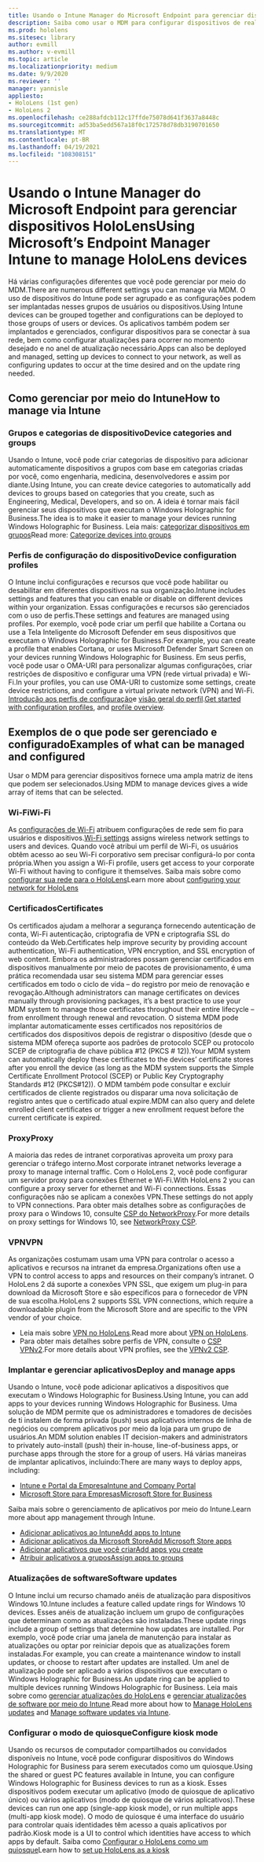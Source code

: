 ```yaml
---
title: Usando o Intune Manager do Microsoft Endpoint para gerenciar dispositivos HoloLens
description: Saiba como usar o MDM para configurar dispositivos de realidade misturada de CSP, política e gerenciamento em escala usando o Intune.
ms.prod: hololens
ms.sitesec: library
author: evmill
ms.author: v-evmill
ms.topic: article
ms.localizationpriority: medium
ms.date: 9/9/2020
ms.reviewer: ''
manager: yannisle
appliesto:
- HoloLens (1st gen)
- HoloLens 2
ms.openlocfilehash: ce288afdcb112c17ffde75078d641f3637a8448c
ms.sourcegitcommit: ad53ba5edd567a18f0c172578d78db3190701650
ms.translationtype: MT
ms.contentlocale: pt-BR
ms.lasthandoff: 04/19/2021
ms.locfileid: "108308151"
---
```

# <a name="using-microsofts-endpoint-manager-intune-to-manage-hololens-devices"></a><span data-ttu-id="7e83d-103">Usando o Intune Manager do Microsoft Endpoint para gerenciar dispositivos HoloLens</span><span class="sxs-lookup"><span data-stu-id="7e83d-103">Using Microsoft’s Endpoint Manager Intune to manage HoloLens devices</span></span>

<span data-ttu-id="7e83d-104">Há várias configurações diferentes que você pode gerenciar por meio do MDM.</span><span class="sxs-lookup"><span data-stu-id="7e83d-104">There are numerous different settings you can manage via MDM.</span></span> <span data-ttu-id="7e83d-105">O uso de dispositivos do Intune pode ser agrupado e as configurações podem ser implantadas nesses grupos de usuários ou dispositivos.</span><span class="sxs-lookup"><span data-stu-id="7e83d-105">Using Intune devices can be grouped together and configurations can be deployed to those groups of users or devices.</span></span> <span data-ttu-id="7e83d-106">Os aplicativos também podem ser implantados e gerenciados, configurar dispositivos para se conectar à sua rede, bem como configurar atualizações para ocorrer no momento desejado e no anel de atualização necessário.</span><span class="sxs-lookup"><span data-stu-id="7e83d-106">Apps can also be deployed and managed, setting up devices to connect to your network, as well as configuring updates to occur at the time desired and on the update ring needed.</span></span> 

## <a name="how-to-manage-via-intune"></a><span data-ttu-id="7e83d-107">Como gerenciar por meio do Intune</span><span class="sxs-lookup"><span data-stu-id="7e83d-107">How to manage via Intune</span></span>

### <a name="device-categories-and-groups"></a><span data-ttu-id="7e83d-108">Grupos e categorias de dispositivo</span><span class="sxs-lookup"><span data-stu-id="7e83d-108">Device categories and groups</span></span>
<span data-ttu-id="7e83d-109">Usando o Intune, você pode criar categorias de dispositivo para adicionar automaticamente dispositivos a grupos com base em categorias criadas por você, como engenharia, medicina, desenvolvedores e assim por diante.</span><span class="sxs-lookup"><span data-stu-id="7e83d-109">Using Intune, you can create device categories to automatically add devices to groups based on categories that you create, such as Engineering, Medical, Developers, and so on.</span></span> <span data-ttu-id="7e83d-110">A ideia é tornar mais fácil gerenciar seus dispositivos que executam o Windows Holographic for Business.</span><span class="sxs-lookup"><span data-stu-id="7e83d-110">The idea is to make it easier to manage your devices running Windows Holographic for Business.</span></span>
<span data-ttu-id="7e83d-111">Leia mais: [categorizar dispositivos em grupos](https://docs.microsoft.com/mem/intune/enrollment/device-group-mapping)</span><span class="sxs-lookup"><span data-stu-id="7e83d-111">Read more: [Categorize devices into groups](https://docs.microsoft.com/mem/intune/enrollment/device-group-mapping)</span></span>

### <a name="device-configuration-profiles"></a><span data-ttu-id="7e83d-112">Perfis de configuração do dispositivo</span><span class="sxs-lookup"><span data-stu-id="7e83d-112">Device configuration profiles</span></span>
<span data-ttu-id="7e83d-113">O Intune inclui configurações e recursos que você pode habilitar ou desabilitar em diferentes dispositivos na sua organização.</span><span class="sxs-lookup"><span data-stu-id="7e83d-113">Intune includes settings and features that you can enable or disable on different devices within your organization.</span></span> <span data-ttu-id="7e83d-114">Essas configurações e recursos são gerenciados com o uso de perfis.</span><span class="sxs-lookup"><span data-stu-id="7e83d-114">These settings and features are managed using profiles.</span></span> <span data-ttu-id="7e83d-115">Por exemplo, você pode criar um perfil que habilite a Cortana ou use a Tela Inteligente do Microsoft Defender em seus dispositivos que executam o Windows Holographic for Business.</span><span class="sxs-lookup"><span data-stu-id="7e83d-115">For example, you can create a profile that enables Cortana, or uses Microsoft Defender Smart Screen on your devices running Windows Holographic for Business.</span></span>
<span data-ttu-id="7e83d-116">Em seus perfis, você pode usar o OMA-URI para personalizar algumas configurações, criar restrições de dispositivo e configurar uma VPN (rede virtual privada) e Wi-Fi.</span><span class="sxs-lookup"><span data-stu-id="7e83d-116">In your profiles, you can use OMA-URI to customize some settings, create device restrictions, and configure a virtual private network (VPN) and Wi-Fi.</span></span>
<span data-ttu-id="7e83d-117">[Introdução aos perfis de configuração](https://docs.microsoft.com/mem/intune/configuration/device-profiles)e [visão geral do perfil](https://docs.microsoft.com/mem/intune/configuration/device-profile-create).</span><span class="sxs-lookup"><span data-stu-id="7e83d-117">[Get started with configuration profiles](https://docs.microsoft.com/mem/intune/configuration/device-profiles), and [profile overview](https://docs.microsoft.com/mem/intune/configuration/device-profile-create).</span></span>

## <a name="examples-of-what-can-be-managed-and-configured"></a><span data-ttu-id="7e83d-118">Exemplos de o que pode ser gerenciado e configurado</span><span class="sxs-lookup"><span data-stu-id="7e83d-118">Examples of what can be managed and configured</span></span>

<span data-ttu-id="7e83d-119">Usar o MDM para gerenciar dispositivos fornece uma ampla matriz de itens que podem ser selecionados.</span><span class="sxs-lookup"><span data-stu-id="7e83d-119">Using MDM to manage devices gives a wide array of items that can be selected.</span></span> 

### <a name="wi-fi"></a><span data-ttu-id="7e83d-120">Wi-Fi</span><span class="sxs-lookup"><span data-stu-id="7e83d-120">Wi-Fi</span></span>
<span data-ttu-id="7e83d-121">As [configurações de Wi-Fi](https://docs.microsoft.com/mem/intune/configuration/wi-fi-settings-configure) atribuem configurações de rede sem fio para usuários e dispositivos.</span><span class="sxs-lookup"><span data-stu-id="7e83d-121">[Wi-Fi settings](https://docs.microsoft.com/mem/intune/configuration/wi-fi-settings-configure) assigns wireless network settings to users and devices.</span></span> <span data-ttu-id="7e83d-122">Quando você atribui um perfil de Wi-Fi, os usuários obtêm acesso ao seu Wi-Fi corporativo sem precisar configurá-lo por conta própria.</span><span class="sxs-lookup"><span data-stu-id="7e83d-122">When you assign a Wi-Fi profile, users get access to your corporate Wi-Fi without having to configure it themselves.</span></span>
<span data-ttu-id="7e83d-123">Saiba mais sobre como [configurar sua rede para o HoloLens](hololens-commercial-infrastructure.md)</span><span class="sxs-lookup"><span data-stu-id="7e83d-123">Learn more about [configuring your network for HoloLens](hololens-commercial-infrastructure.md)</span></span>

### <a name="certificates"></a><span data-ttu-id="7e83d-124">Certificados</span><span class="sxs-lookup"><span data-stu-id="7e83d-124">Certificates</span></span>
<span data-ttu-id="7e83d-125">Os certificados ajudam a melhorar a segurança fornecendo autenticação de conta, Wi-Fi autenticação, criptografia de VPN e criptografia SSL do conteúdo da Web.</span><span class="sxs-lookup"><span data-stu-id="7e83d-125">Certificates help improve security by providing account authentication, Wi-Fi authentication, VPN encryption, and SSL encryption of web content.</span></span> <span data-ttu-id="7e83d-126">Embora os administradores possam gerenciar certificados em dispositivos manualmente por meio de pacotes de provisionamento, é uma prática recomendada usar seu sistema MDM para gerenciar esses certificados em todo o ciclo de vida – do registro por meio de renovação e revogação.</span><span class="sxs-lookup"><span data-stu-id="7e83d-126">Although administrators can manage certificates on devices manually through provisioning packages, it’s a best practice to use your MDM system to manage those certificates throughout their entire lifecycle – from enrollment through renewal and revocation.</span></span> <span data-ttu-id="7e83d-127">O sistema MDM pode implantar automaticamente esses certificados nos repositórios de certificados dos dispositivos depois de registrar o dispositivo (desde que o sistema MDM ofereça suporte aos padrões de protocolo SCEP ou protocolo SCEP de criptografia de chave pública #12 (PKCS # 12)).</span><span class="sxs-lookup"><span data-stu-id="7e83d-127">Your MDM system can automatically deploy these certificates to the devices’ certificate stores after you enroll the device (as long as the MDM system supports the Simple Certificate Enrollment Protocol (SCEP) or Public Key Cryptography Standards #12 (PKCS#12)).</span></span> <span data-ttu-id="7e83d-128">O MDM também pode consultar e excluir certificados de cliente registrados ou disparar uma nova solicitação de registro antes que o certificado atual expire.</span><span class="sxs-lookup"><span data-stu-id="7e83d-128">MDM can also query and delete enrolled client certificates or trigger a new enrollment request before the current certificate is expired.</span></span> 

### <a name="proxy"></a><span data-ttu-id="7e83d-129">Proxy</span><span class="sxs-lookup"><span data-stu-id="7e83d-129">Proxy</span></span>
<span data-ttu-id="7e83d-130">A maioria das redes de intranet corporativas aproveita um proxy para gerenciar o tráfego interno.</span><span class="sxs-lookup"><span data-stu-id="7e83d-130">Most corporate intranet networks leverage a proxy to manage internal traffic.</span></span> <span data-ttu-id="7e83d-131">Com o HoloLens 2, você pode configurar um servidor proxy para conexões Ethernet e Wi-Fi.</span><span class="sxs-lookup"><span data-stu-id="7e83d-131">With HoloLens 2 you can configure a proxy server for ethernet and Wi-Fi connections.</span></span> <span data-ttu-id="7e83d-132">Essas configurações não se aplicam a conexões VPN.</span><span class="sxs-lookup"><span data-stu-id="7e83d-132">These settings do not apply to VPN connections.</span></span> <span data-ttu-id="7e83d-133">Para obter mais detalhes sobre as configurações de proxy para o Windows 10, consulte [CSP do NetworkProxy](https://docs.microsoft.com/windows/client-management/mdm/networkproxy-csp).</span><span class="sxs-lookup"><span data-stu-id="7e83d-133">For more details on proxy settings for Windows 10, see [NetworkProxy CSP](https://docs.microsoft.com/windows/client-management/mdm/networkproxy-csp).</span></span>

### <a name="vpn"></a><span data-ttu-id="7e83d-134">VPN</span><span class="sxs-lookup"><span data-stu-id="7e83d-134">VPN</span></span>
<span data-ttu-id="7e83d-135">As organizações costumam usam uma VPN para controlar o acesso a aplicativos e recursos na intranet da empresa.</span><span class="sxs-lookup"><span data-stu-id="7e83d-135">Organizations often use a VPN to control access to apps and resources on their company’s intranet.</span></span> <span data-ttu-id="7e83d-136">O HoloLens 2 dá suporte a conexões VPN SSL, que exigem um plug-in para download da Microsoft Store e são específicos para o fornecedor de VPN de sua escolha.</span><span class="sxs-lookup"><span data-stu-id="7e83d-136">HoloLens 2 supports SSL VPN connections, which require a downloadable plugin from the Microsoft Store and are specific to the VPN vendor of your choice.</span></span> 
- <span data-ttu-id="7e83d-137">Leia mais sobre [VPN no HoloLens](hololens-network.md#vpn).</span><span class="sxs-lookup"><span data-stu-id="7e83d-137">Read more about [VPN on HoloLens](hololens-network.md#vpn).</span></span>
- <span data-ttu-id="7e83d-138">Para obter mais detalhes sobre perfis de VPN, consulte o [CSP VPNv2](https://docs.microsoft.com/windows/client-management/mdm/vpnv2-csp).</span><span class="sxs-lookup"><span data-stu-id="7e83d-138">For more details about VPN profiles, see the [VPNv2 CSP](https://docs.microsoft.com/windows/client-management/mdm/vpnv2-csp).</span></span>

### <a name="deploy-and-manage-apps"></a><span data-ttu-id="7e83d-139">Implantar e gerenciar aplicativos</span><span class="sxs-lookup"><span data-stu-id="7e83d-139">Deploy and manage apps</span></span>
<span data-ttu-id="7e83d-140">Usando o Intune, você pode adicionar aplicativos a dispositivos que executam o Windows Holographic for Business.</span><span class="sxs-lookup"><span data-stu-id="7e83d-140">Using Intune, you can add apps to your devices running Windows Holographic for Business.</span></span> <span data-ttu-id="7e83d-141">Uma solução de MDM permite que os administradores e tomadores de decisões de ti instalem de forma privada (push) seus aplicativos internos de linha de negócios ou comprem aplicativos por meio da loja para um grupo de usuários.</span><span class="sxs-lookup"><span data-stu-id="7e83d-141">An MDM solution enables IT decision-makers and administrators to privately auto-install (push) their in-house, line-of-business apps, or purchase apps through the store for a group of users.</span></span> <span data-ttu-id="7e83d-142">Há várias maneiras de implantar aplicativos, incluindo:</span><span class="sxs-lookup"><span data-stu-id="7e83d-142">There are many ways to deploy apps, including:</span></span>
-   [<span data-ttu-id="7e83d-143">Intune e Portal da Empresa</span><span class="sxs-lookup"><span data-stu-id="7e83d-143">Intune and Company Portal</span></span>]( app-deploy-intune.md)
-   [<span data-ttu-id="7e83d-144">Microsoft Store para Empresas</span><span class="sxs-lookup"><span data-stu-id="7e83d-144">Microsoft Store for Business</span></span>]( app-deploy-store-business.md)

<span data-ttu-id="7e83d-145">Saiba mais sobre o gerenciamento de aplicativos por meio do Intune.</span><span class="sxs-lookup"><span data-stu-id="7e83d-145">Learn more about app management through Intune.</span></span>
-   [<span data-ttu-id="7e83d-146">Adicionar aplicativos ao Intune</span><span class="sxs-lookup"><span data-stu-id="7e83d-146">Add apps to Intune</span></span>](https://docs.microsoft.com/mem/intune/apps/apps-add)
-   [<span data-ttu-id="7e83d-147">Adicionar aplicativos da Microsoft Store</span><span class="sxs-lookup"><span data-stu-id="7e83d-147">Add Microsoft Store apps</span></span>](https://docs.microsoft.com/mem/intune/apps/store-apps-windows)
-   [<span data-ttu-id="7e83d-148">Adicionar aplicativos que você criar</span><span class="sxs-lookup"><span data-stu-id="7e83d-148">Add apps you create</span></span>](https://docs.microsoft.com/mem/intune/apps/lob-apps-windows)
- [<span data-ttu-id="7e83d-149">Atribuir aplicativos a grupos</span><span class="sxs-lookup"><span data-stu-id="7e83d-149">Assign apps to groups</span></span>](https://docs.microsoft.com/mem/intune/apps/apps-deploy)

### <a name="software-updates"></a><span data-ttu-id="7e83d-150">Atualizações de software</span><span class="sxs-lookup"><span data-stu-id="7e83d-150">Software updates</span></span>
<span data-ttu-id="7e83d-151">O Intune inclui um recurso chamado anéis de atualização para dispositivos Windows 10.</span><span class="sxs-lookup"><span data-stu-id="7e83d-151">Intune includes a feature called update rings for Windows 10 devices.</span></span> <span data-ttu-id="7e83d-152">Esses anéis de atualização incluem um grupo de configurações que determinam como as atualizações são instaladas.</span><span class="sxs-lookup"><span data-stu-id="7e83d-152">These update rings include a group of settings that determine how updates are installed.</span></span> <span data-ttu-id="7e83d-153">Por exemplo, você pode criar uma janela de manutenção para instalar as atualizações ou optar por reiniciar depois que as atualizações forem instaladas.</span><span class="sxs-lookup"><span data-stu-id="7e83d-153">For example, you can create a maintenance window to install updates, or choose to restart after updates are installed.</span></span> <span data-ttu-id="7e83d-154">Um anel de atualização pode ser aplicado a vários dispositivos que executam o Windows Holographic for Business.</span><span class="sxs-lookup"><span data-stu-id="7e83d-154">An update ring can be applied to multiple devices running Windows Holographic for Business.</span></span>
<span data-ttu-id="7e83d-155">Leia mais sobre como [gerenciar atualizações do HoloLens](hololens-updates.md) e [gerenciar atualizações de software por meio do Intune](https://docs.microsoft.com/mem/intune/protect/windows-update-for-business-configure).</span><span class="sxs-lookup"><span data-stu-id="7e83d-155">Read more about how to [Manage HoloLens updates](hololens-updates.md) and [Manage software updates via Intune](https://docs.microsoft.com/mem/intune/protect/windows-update-for-business-configure).</span></span>

### <a name="configure-kiosk-mode"></a><span data-ttu-id="7e83d-156">Configurar o modo de quiosque</span><span class="sxs-lookup"><span data-stu-id="7e83d-156">Configure kiosk mode</span></span>
<span data-ttu-id="7e83d-157">Usando os recursos de computador compartilhados ou convidados disponíveis no Intune, você pode configurar dispositivos do Windows Holographic for Business para serem executados como um quiosque.</span><span class="sxs-lookup"><span data-stu-id="7e83d-157">Using the shared or guest PC features available in Intune, you can configure Windows Holographic for Business devices to run as a kiosk.</span></span> <span data-ttu-id="7e83d-158">Esses dispositivos podem executar um aplicativo (modo de quiosque de aplicativo único) ou vários aplicativos (modo de quiosque de vários aplicativos).</span><span class="sxs-lookup"><span data-stu-id="7e83d-158">These devices can run one app (single-app kiosk mode), or run multiple apps (multi-app kiosk mode).</span></span> <span data-ttu-id="7e83d-159">O modo de quiosque é uma interface do usuário para controlar quais identidades têm acesso a quais aplicativos por padrão.</span><span class="sxs-lookup"><span data-stu-id="7e83d-159">Kiosk mode is a UI to control which identities have access to which apps by default.</span></span>
<span data-ttu-id="7e83d-160">Saiba como [Configurar o HoloLens como um quiosque]( hololens-kiosk.md)</span><span class="sxs-lookup"><span data-stu-id="7e83d-160">Learn how to [set up HoloLens as a kiosk]( hololens-kiosk.md)</span></span>

